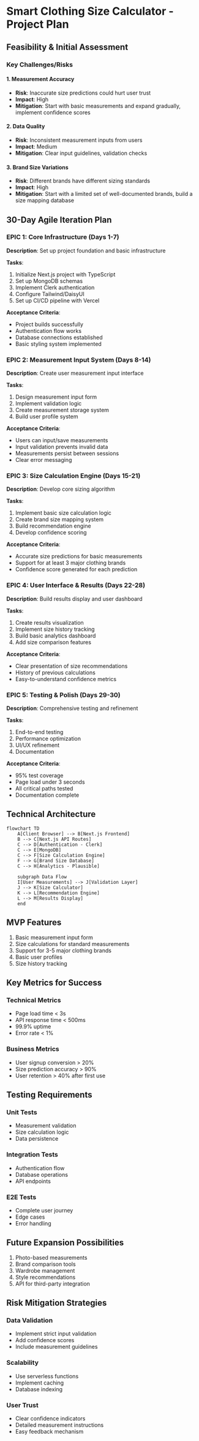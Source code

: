 # Smart Clothing Size Calculator - Project Plan

## Feasibility & Initial Assessment

### Key Challenges/Risks

#### 1. Measurement Accuracy
- **Risk**: Inaccurate size predictions could hurt user trust
- **Impact**: High
- **Mitigation**: Start with basic measurements and expand gradually, implement confidence scores

#### 2. Data Quality
- **Risk**: Inconsistent measurement inputs from users
- **Impact**: Medium
- **Mitigation**: Clear input guidelines, validation checks

#### 3. Brand Size Variations
- **Risk**: Different brands have different sizing standards
- **Impact**: High
- **Mitigation**: Start with a limited set of well-documented brands, build a size mapping database

## 30-Day Agile Iteration Plan

### EPIC 1: Core Infrastructure (Days 1-7)
**Description**: Set up project foundation and basic infrastructure

**Tasks**:
1. Initialize Next.js project with TypeScript
2. Set up MongoDB schemas
3. Implement Clerk authentication
4. Configure Tailwind/DaisyUI
5. Set up CI/CD pipeline with Vercel

**Acceptance Criteria**:
- Project builds successfully
- Authentication flow works
- Database connections established
- Basic styling system implemented

### EPIC 2: Measurement Input System (Days 8-14)
**Description**: Create user measurement input interface

**Tasks**:
1. Design measurement input form
2. Implement validation logic
3. Create measurement storage system
4. Build user profile system

**Acceptance Criteria**:
- Users can input/save measurements
- Input validation prevents invalid data
- Measurements persist between sessions
- Clear error messaging

### EPIC 3: Size Calculation Engine (Days 15-21)
**Description**: Develop core sizing algorithm

**Tasks**:
1. Implement basic size calculation logic
2. Create brand size mapping system
3. Build recommendation engine
4. Develop confidence scoring

**Acceptance Criteria**:
- Accurate size predictions for basic measurements
- Support for at least 3 major clothing brands
- Confidence score generated for each prediction

### EPIC 4: User Interface & Results (Days 22-28)
**Description**: Build results display and user dashboard

**Tasks**:
1. Create results visualization
2. Implement size history tracking
3. Build basic analytics dashboard
4. Add size comparison features

**Acceptance Criteria**:
- Clear presentation of size recommendations
- History of previous calculations
- Easy-to-understand confidence metrics

### EPIC 5: Testing & Polish (Days 29-30)
**Description**: Comprehensive testing and refinement

**Tasks**:
1. End-to-end testing
2. Performance optimization
3. UI/UX refinement
4. Documentation

**Acceptance Criteria**:
- 95% test coverage
- Page load under 3 seconds
- All critical paths tested
- Documentation complete

## Technical Architecture

```mermaid
flowchart TD
    A[Client Browser] --> B[Next.js Frontend]
    B --> C[Next.js API Routes]
    C --> D[Authentication - Clerk]
    C --> E[MongoDB]
    C --> F[Size Calculation Engine]
    F --> G[Brand Size Database]
    C --> H[Analytics - Plausible]
    
    subgraph Data Flow
    I[User Measurements] --> J[Validation Layer]
    J --> K[Size Calculator]
    K --> L[Recommendation Engine]
    L --> M[Results Display]
    end
```

## MVP Features
1. Basic measurement input form
2. Size calculations for standard measurements
3. Support for 3-5 major clothing brands
4. Basic user profiles
5. Size history tracking

## Key Metrics for Success

### Technical Metrics
- Page load time < 3s
- API response time < 500ms
- 99.9% uptime
- Error rate < 1%

### Business Metrics
- User signup conversion > 20%
- Size prediction accuracy > 90%
- User retention > 40% after first use

## Testing Requirements

### Unit Tests
- Measurement validation
- Size calculation logic
- Data persistence

### Integration Tests
- Authentication flow
- Database operations
- API endpoints

### E2E Tests
- Complete user journey
- Edge cases
- Error handling

## Future Expansion Possibilities
1. Photo-based measurements
2. Brand comparison tools
3. Wardrobe management
4. Style recommendations
5. API for third-party integration

## Risk Mitigation Strategies

### Data Validation
- Implement strict input validation
- Add confidence scores
- Include measurement guidelines

### Scalability
- Use serverless functions
- Implement caching
- Database indexing

### User Trust
- Clear confidence indicators
- Detailed measurement instructions
- Easy feedback mechanism